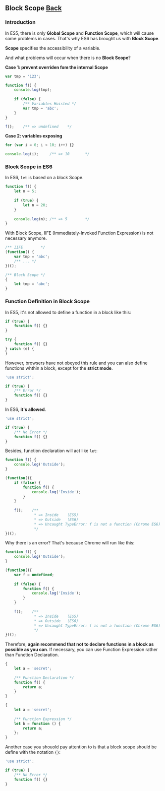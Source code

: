 ## Block Scope [Back](./../es6.md)

### Introduction

In ES5, there is only **Global Scope** and **Function Scope**, which will cause some problems in cases. That's why ES6 has brought us with **Block Scope**.

**Scope** specifies the accessibility of a variable.

And what problems will occur when there is no **Block Scope**?

**Case 1: prevent overriden fom the internal Scope**

```js
var tmp = '123';

function f() {
    console.log(tmp);
    
    if (false) {
        /** Variables Hoisted */
        var tmp = 'abc';
    }
}

f();    /** => undefined    */
```

**Case 2: variables exposing**

```js
for (var i = 0; i < 10; i++) {}

console.log(i);     /** => 10       */
```

### Block Scope in ES6

In ES6, `let` is based on a block Scope.

```js
function f() {
    let n = 5;
    
    if (true) {
        let n = 20;
    }
    
    console.log(n); /** => 5        */
}
```

With Block Scope, IIFE (Immediately-Invoked Function Expression) is not necessary anymore.

```js
/** IIFE        */
(function() {
    var tmp = 'abc';
    /** ... */
})();

/** Block Scope */
{
    let tmp = 'abc';
}
```

### Function Definition in Block Scope

In ES5, it's not allowed to define a function in a block like this:

```js
if (true) {
    function f() {}
}

try {
    function f() {}
} catch (e) {
}
```

However, browsers have not obeyed this rule and you can also define functions whthin a block, except for the **strict mode**.

```js
'use strict';

if (true) {
    /** Error */
    function f() {}
}
```

In ES6, **it's allowed**.

```js
'use strict';

if (true) {
    /** No Error */
    function f() {}
}
```

Besides, function declaration will act like `let`:

```js
function f() {
    console.log('Outside');
}

(function(){
    if (false) {
        function f() {
            console.log('Inside');
        }
    }
    
    f();    /**
             * => Inside    (ES5)
             * => Outside   (ES6)
             * => Uncaught TypeError: f is not a function (Chrome ES6)
             */
})();
```

Why there is an error? That's because Chrome will run like this:

```js
function f() {
    console.log('Outside');
}

(function(){
    var f = undefined;
    
    if (false) {
        function f() {
            console.log('Inside');
        }
    }
    
    f();    /**
             * => Inside    (ES5)
             * => Outside   (ES6)
             * => Uncaught TypeError: f is not a function (Chrome ES6)
             */
})();
```

Therefore, **again recommend that not to declare functions in a block as possible as you can**. If necessary, you can use Function Expression rather than Function Declaration.

```js
{
    let a = 'secret';
    
    /** Function Declaration */
    function f() {
        return a;
    }
}

{
    let a = 'secret';
    
    /** Function Expression */
    let b = function () {
        return a;
    };
}
```

Another case you shouold pay attention to is that a block scope should be define with the notation `{}`:

```js
'use strict';

if (true) {
    /** No Error */
    function f() {}
}
```